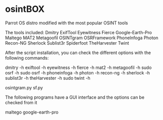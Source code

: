 # osintBOX
Parrot OS distro modified with the most popular OSINT tools

The tools included:
Dmitry ExifTool Eyewitness Fierce Google-Earth-Pro Maltego MAT2 Metagoofil OSINTgram OSRFramework PhoneInfoga Photon Recon-NG Sherlock Sublist3r Spiderfoot TheHarvester Twint

After the script installation, you can check the different options with the following commands:

dmitry -h
exiftool -h
eyewitness -h
fierce -h
mat2 -h
metagoofil -h
sudo osrf -h
sudo osrf -h
phoneinfoga -h
photon -h
recon-ng -h
sherlock -h
sublist3r -h
theHarvester -h
sudo twint -h

osintgram.py
sf.py

The following programs have a GUI interface and the options can be checked from it

maltego
google-earth-pro
